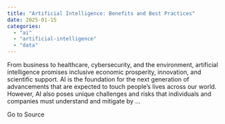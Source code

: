 ```yaml
---
title: "Artificial Intelligence: Benefits and Best Practices"
date: 2025-01-15
categories: 
  - "ai"
  - "artificial-intelligence"
  - "data"
---
```


From business to healthcare, cybersecurity, and the environment, artificial intelligence promises inclusive economic prosperity, innovation, and scientific support. AI is the foundation for the next generation of advancements that are expected to touch people’s lives across our world. However, AI also poses unique challenges and risks that individuals and companies must understand and mitigate by ...

Go to Source
